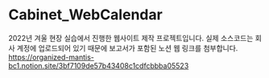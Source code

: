 # Cabinet_WebCalendar
2022년 겨울 현장 실습에서 진행한 웹사이트 제작 프로젝트입니다.
실제 소스코드는 회사 계정에 업로드되어 있기 때문에
보고서가 포함된 노션 웹 링크를 첨부합니다.
https://organized-mantis-bc1.notion.site/3bf7109de57b43408c1cdfcbbba05523

